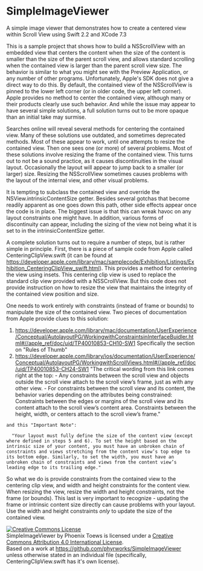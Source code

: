 # SimpleImageViewer
A simple image viewer that demonstrates how to create a centered view within Scroll View using Swift 2.2 and XCode 7.3

This is a sample project that shows how to build a NSScrollView with an embedded view that centers the content when the size of the content is smaller than the size of the parent scroll view, and allows standard scrolling when the contained view is larger than the parent scroll view size.  The behavior is similar to what you might see with the Preview Application, or any number of other programs.  Unfortunately, Apple's SDK does not give a direct way to do this. By default, the contained view of the NSScrollView is pinned to the lower left corner (or in older code, the upper left corner). Apple provides no method to center the contained view, although many or their products clearly use such behavior.  And while the issue may appear to have several simple solutions, a full solution turns out to be more opaque than an initial take may surmise.  

Searches online will reveal several methods for centering the contained view.  Many of these solutions use outdated, and sometimes deprecated methods.  Most of these appear to work, until one attempts to resize the contained view.  Then one sees one (or more) of several problems.  Most of these solutions involve resizing the frame of the contained view.  This turns out to not be a sound practice, as it causes discontinuities in the visual layout.  Occasionally the layout will appear to jump back to a smaller (or larger) size.  Resizing the NSScrollView sometimes causes problems with the layout of the internal view, and other visual problems.

It is tempting to subclass the contained view and override the NSView.intrinsicContentSize getter.  Besides several gotchas that become readily apparent as one goes down this path, other side effects appear once the code is in place.  The biggest issue is that this can wreak havoc on any layout constraints one might have.  In addition, various forms of discontinuity can appear, including the sizing of the view not being what it is set to in the intrinsicContentSize getter. 

A complete solution turns out to require a number of steps, but is rather simple in principle.  First, there is a piece of sample code from Apple called CenteringClipView.swift (it can be found at https://developer.apple.com/library/mac/samplecode/Exhibition/Listings/Exhibition_CenteringClipView_swift.html).  This provides a method for centering the view using insets. This centering clip view is used to replace the standard clip view provided with a NSSCrollView. But this code does not provide instruction on how to resize the view that maintains the integrity of the contained view position and size.

One needs to work entirely with constraints (instead of frame or bounds) to manipulate the size of the contained view.  Two pieces of documentation from Apple provide clues to this solution: 
  1. https://developer.apple.com/library/mac/documentation/UserExperience/Conceptual/AutolayoutPG/WorkingwithConstraintsinInterfaceBuidler.html#//apple_ref/doc/uid/TP40010853-CH10-SW1 
      Specifically the section on "Rules of Thumb"
  2. https://developer.apple.com/library/ios/documentation/UserExperience/Conceptual/AutolayoutPG/WorkingwithScrollViews.html#//apple_ref/doc/uid/TP40010853-CH24-SW1
      "The critical wording from this link comes right at the top:
         - Any constraints between the scroll view and objects outside the scroll view attach to the scroll view’s frame, just as with any other view.
         - For constraints between the scroll view and its content, the behavior varies depending on the attributes being constrained:
          Constraints between the edges or margins of the scroll view and its content attach to the scroll view’s content area.
          Constraints between the height, width, or centers attach to the scroll view’s frame."
          
    and this "Important Note":
    
      "Your layout must fully define the size of the content view (except where defined in steps 5 and 6). To set the height based on the intrinsic size of your content, you must have an unbroken chain of constraints and views stretching from the content view’s top edge to its bottom edge. Similarly, to set the width, you must have an unbroken chain of constraints and views from the content view’s leading edge to its trailing edge."
          
So what we do is provide constraints from the contained view to the centering clip view, and width and height constraints for the content view.  When resizing the view, resize the width and height constraints, not the frame (or bounds).  This last is very important to recognize - updating the frame or intrinsic content size directly can cause problems with your layout.  Use the width and height constraints *only* to update the size of the contained view.

<a rel="license" href="http://creativecommons.org/licenses/by/4.0/"><img alt="Creative Commons License" style="border-width:0" src="https://i.creativecommons.org/l/by/4.0/88x31.png" /></a><br /><span xmlns:dct="http://purl.org/dc/terms/" property="dct:title">SimpleImageViewer</span> by <span xmlns:cc="http://creativecommons.org/ns#" property="cc:attributionName">Phoenix Toews</span> is licensed under a <a rel="license" href="http://creativecommons.org/licenses/by/4.0/">Creative Commons Attribution 4.0 International License</a>.<br />Based on a work at <a xmlns:dct="http://purl.org/dc/terms/" href="https://github.com/phyrworks/SimpleImageViewer" rel="dct:source">https://github.com/phyrworks/SimpleImageViewer</a>  unless otherwise stated in an individual file (specifically, CenteringClipView.swift has it's own license).


